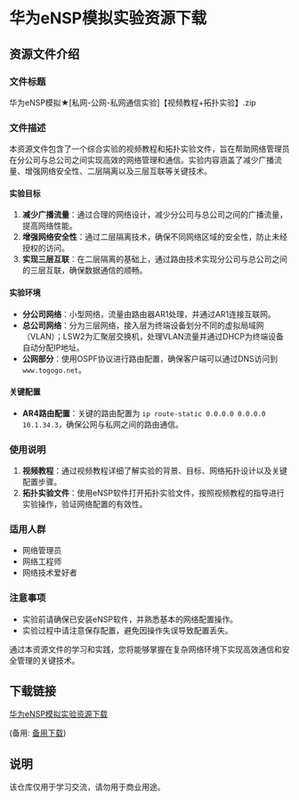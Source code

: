 # 华为eNSP模拟实验资源下载

## 资源文件介绍

### 文件标题
华为eNSP模拟★[私网-公网-私网通信实验]【视频教程+拓扑实验】.zip

### 文件描述
本资源文件包含了一个综合实验的视频教程和拓扑实验文件，旨在帮助网络管理员在分公司与总公司之间实现高效的网络管理和通信。实验内容涵盖了减少广播流量、增强网络安全性、二层隔离以及三层互联等关键技术。

#### 实验目标
1. **减少广播流量**：通过合理的网络设计，减少分公司与总公司之间的广播流量，提高网络性能。
2. **增强网络安全性**：通过二层隔离技术，确保不同网络区域的安全性，防止未经授权的访问。
3. **实现三层互联**：在二层隔离的基础上，通过路由技术实现分公司与总公司之间的三层互联，确保数据通信的顺畅。

#### 实验环境
- **分公司网络**：小型网络，流量由路由器AR1处理，并通过AR1连接互联网。
- **总公司网络**：分为三层网络，接入层为终端设备划分不同的虚拟局域网（VLAN）；LSW2为汇聚层交换机，处理VLAN流量并通过DHCP为终端设备自动分配IP地址。
- **公网部分**：使用OSPF协议进行路由配置，确保客户端可以通过DNS访问到 `www.togogo.net`。

#### 关键配置
- **AR4路由配置**：关键的路由配置为 `ip route-static 0.0.0.0 0.0.0.0 10.1.34.3`，确保公网与私网之间的路由通信。

### 使用说明
1. **视频教程**：通过视频教程详细了解实验的背景、目标、网络拓扑设计以及关键配置步骤。
2. **拓扑实验文件**：使用eNSP软件打开拓扑实验文件，按照视频教程的指导进行实验操作，验证网络配置的有效性。

### 适用人群
- 网络管理员
- 网络工程师
- 网络技术爱好者

### 注意事项
- 实验前请确保已安装eNSP软件，并熟悉基本的网络配置操作。
- 实验过程中请注意保存配置，避免因操作失误导致配置丢失。

通过本资源文件的学习和实践，您将能够掌握在复杂网络环境下实现高效通信和安全管理的关键技术。

## 下载链接
[华为eNSP模拟实验资源下载](https://pan.quark.cn/s/5e5d9e986d95) 

(备用: [备用下载](https://pan.baidu.com/s/16Y5OVoLi-YQQCgnMow2KUA?pwd=1234))

## 说明

该仓库仅用于学习交流，请勿用于商业用途。
